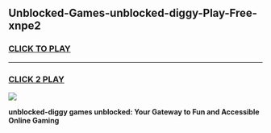 
## Unblocked-Games-unblocked-diggy-Play-Free-xnpe2
<h3>
<a href="https://premium76.site?title=unblocked-diggy&ref=12A">CLICK TO PLAY</a></h3>
<hr>

<h3>
<a href="https://premium76.site?title=unblocked-diggy&ref=12A">CLICK 2 PLAY</a>
  
</h3>

<a href="https://premium76.site?title=unblocked-diggy&ref=12A"><img src="https://clearcache.store/games.png"></a>


**unblocked-diggy games unblocked: Your Gateway to Fun and Accessible Online Gaming**
